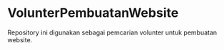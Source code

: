 # VolunterPembuatanWebsite
Repository ini digunakan sebagai pemcarian volunter untuk pembuatan website. 
